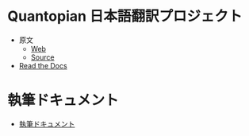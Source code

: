 # Quantopian 日本語翻訳プロジェクト

- 原文
  - [Web](https://www.quantopian.com/docs/)
  - [Source](https://github.com/quantopian/research_public/tree/master/notebooks)
- [Read the Docs](https://quantopian-doc.readthedocs.io/)

# 執筆ドキュメント 

- [執筆ドキュメント](https://quantopian-doc-writing.readthedocs.io/ja/latest/index.html)

